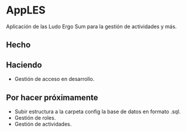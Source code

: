 # AppLES
Aplicación de las Ludo Ergo Sum para la gestión de actividades y más.

## Hecho

## Haciendo
- Gestión de acceso en desarrollo.

## Por hacer próximamente
- Subir estructura a la carpeta config la base de datos en formato .sql.
- Gestión de roles.
- Gestión de actividades.
